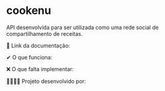 # cookenu

API desenvolvida para ser utilizada como uma rede social de compartilhamento de receitas.

🔗 Link da documentação:


✔ O que funciona:

    

❌ O que falta implementar:

    

👩‍💻👨‍💻 Projeto desenvolvido por:

